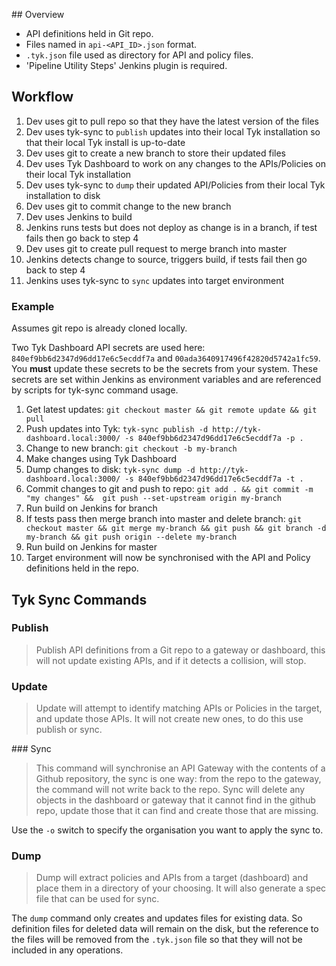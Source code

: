 ## Overview

- API definitions held in Git repo. 
- Files named in `api-<API_ID>.json` format.
- `.tyk.json` file used as directory for API and policy files.
- 'Pipeline Utility Steps' Jenkins plugin is required.

## Workflow

1. Dev uses git to pull repo so that they have the latest version of the files
1. Dev uses tyk-sync to `publish` updates into their local Tyk installation so that their local Tyk install is up-to-date
1. Dev uses git to create a new branch to store their updated files
1. Dev uses Tyk Dashboard to work on any changes to the APIs/Policies on their local Tyk installation
1. Dev uses tyk-sync to `dump` their updated API/Policies from their local Tyk installation to disk
1. Dev uses git to commit change to the new branch
1. Dev uses Jenkins to build
1. Jenkins runs tests but does not deploy as change is in a branch, if test fails then go back to step 4
1. Dev uses git to create pull request to merge branch into master
1. Jenkins detects change to source, triggers build, if tests fail then go back to step 4
1. Jenkins uses tyk-sync to `sync` updates into target environment

### Example

Assumes git repo is already cloned locally.

Two Tyk Dashboard API secrets are used here: `840ef9bb6d2347d96dd17e6c5ecddf7a` and `00ada3640917496f42820d5742a1fc59`. You **must** update these secrets to be the secrets from your system. These secrets are set within Jenkins as environment variables and are referenced by scripts for tyk-sync command usage.

1. Get latest updates: `git checkout master && git remote update && git pull`
1. Push updates into Tyk: `tyk-sync publish -d http://tyk-dashboard.local:3000/ -s 840ef9bb6d2347d96dd17e6c5ecddf7a -p .`
1. Change to new branch: `git checkout -b my-branch`
1. Make changes using Tyk Dashboard
1. Dump changes to disk: `tyk-sync dump -d http://tyk-dashboard.local:3000/ -s 840ef9bb6d2347d96dd17e6c5ecddf7a -t .`
1. Commit changes to git and push to repo: `git add . && git commit -m "my changes" &&  git push --set-upstream origin my-branch`
1. Run build on Jenkins for branch
1. If tests pass then merge branch into master and delete branch: `git checkout master && git merge my-branch && git push && git branch -d my-branch && git push origin --delete my-branch`
1. Run build on Jenkins for master
1. Target environment will now be synchronised with the API and Policy definitions held in the repo.

## Tyk Sync Commands

### Publish

> Publish API definitions from a Git repo to a gateway or dashboard, this	will not update existing APIs, and if it detects a collision, will stop.

### Update

> Update will attempt to identify matching APIs or Policies in the target, and update those APIs. It will not create new ones, to do this use publish or sync.

### Sync

> This command will synchronise an API Gateway with the contents of a Github repository, the sync is one way: from the repo to the gateway, the command will not write back to the repo. Sync will delete any objects in the dashboard or gateway that it cannot find in the github repo, update those that it can find and create those that are missing.

Use the `-o` switch to specify the organisation you want to apply the sync to.

### Dump

> Dump will extract policies and APIs from a target (dashboard) and place them in a directory of your choosing. It will also generate a spec file that can be used for sync.

The `dump` command only creates and updates files for existing data. So definition files for deleted data will remain on the disk, but the reference to the files will be removed from the `.tyk.json` file so that they will not be included in any operations.
